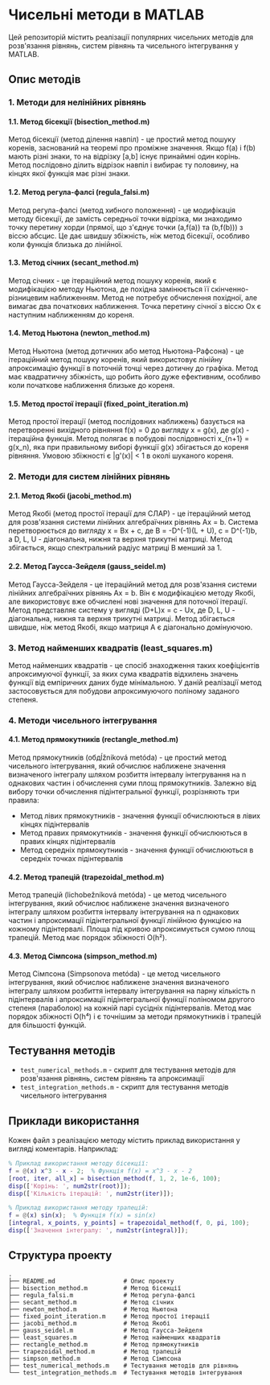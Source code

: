 # Чисельні методи в MATLAB

Цей репозиторій містить реалізації популярних чисельних методів для розв'язання рівнянь, систем рівнянь та чисельного інтегрування у MATLAB.

## Опис методів

### 1. Методи для нелінійних рівнянь

#### 1.1. Метод бісекції (bisection_method.m)
Метод бісекції (метод ділення навпіл) - це простий метод пошуку коренів, заснований на теоремі про проміжне значення. Якщо f(a) і f(b) мають різні знаки, то на відрізку [a,b] існує принаймні один корінь. Метод послідовно ділить відрізок навпіл і вибирає ту половину, на кінцях якої функція має різні знаки.

#### 1.2. Метод регула-фалсі (regula_falsi.m)
Метод регула-фалсі (метод хибного положення) - це модифікація методу бісекції, де замість середньої точки відрізка, ми знаходимо точку перетину хорди (прямої, що з'єднує точки (a,f(a)) та (b,f(b))) з віссю абсцис. Це дає швидшу збіжність, ніж метод бісекції, особливо коли функція близька до лінійної.

#### 1.3. Метод січних (secant_method.m)
Метод січних - це ітераційний метод пошуку коренів, який є модифікацією методу Ньютона, де похідна замінюється її скінченно-різницевим наближенням. Метод не потребує обчислення похідної, але вимагає два початкових наближення. Точка перетину січної з віссю Ox є наступним наближенням до кореня.

#### 1.4. Метод Ньютона (newton_method.m)
Метод Ньютона (метод дотичних або метод Ньютона-Рафсона) - це ітераційний метод пошуку коренів, який використовує лінійну апроксимацію функції в поточній точці через дотичну до графіка. Метод має квадратичну збіжність, що робить його дуже ефективним, особливо коли початкове наближення близьке до кореня.

#### 1.5. Метод простої ітерації (fixed_point_iteration.m)
Метод простої ітерації (метод послідовних наближень) базується на перетворенні вихідного рівняння f(x) = 0 до вигляду x = g(x), де g(x) - ітераційна функція. Метод полягає в побудові послідовності x_{n+1} = g(x_n), яка при правильному виборі функції g(x) збігається до кореня рівняння. Умовою збіжності є |g'(x)| < 1 в околі шуканого кореня.

### 2. Методи для систем лінійних рівнянь

#### 2.1. Метод Якобі (jacobi_method.m)
Метод Якобі (метод простої ітерації для СЛАР) - це ітераційний метод для розв'язання системи лінійних алгебраїчних рівнянь Ax = b. Система перетворюється до вигляду x = Bx + c, де B = -D^(-1)(L + U), c = D^(-1)b, а D, L, U - діагональна, нижня та верхня трикутні матриці. Метод збігається, якщо спектральний радіус матриці B менший за 1.

#### 2.2. Метод Гаусса-Зейделя (gauss_seidel.m)
Метод Гаусса-Зейделя - це ітераційний метод для розв'язання системи лінійних алгебраїчних рівнянь Ax = b. Він є модифікацією методу Якобі, але використовує вже обчислені нові значення для поточної ітерації. Метод представляє систему у вигляді (D+L)x = c - Ux, де D, L, U - діагональна, нижня та верхня трикутні матриці. Метод збігається швидше, ніж метод Якобі, якщо матриця A є діагонально домінуючою.

### 3. Метод найменших квадратів (least_squares.m)
Метод найменших квадратів - це спосіб знаходження таких коефіцієнтів апроксимуючої функції, за яких сума квадратів відхилень значень функції від емпіричних даних буде мінімальною. У даній реалізації метод застосовується для побудови апроксимуючого поліному заданого степеня.

### 4. Методи чисельного інтегрування

#### 4.1. Метод прямокутників (rectangle_method.m)
Метод прямокутників (обдĺžniková metóda) - це простий метод чисельного інтегрування, який обчислює наближене значення визначеного інтегралу шляхом розбиття інтервалу інтегрування на n однакових частин і обчислення суми площ прямокутників. Залежно від вибору точки обчислення підінтегральної функції, розрізняють три правила:
- Метод лівих прямокутників - значення функції обчислюються в лівих кінцях підінтервалів
- Метод правих прямокутників - значення функції обчислюються в правих кінцях підінтервалів
- Метод середніх прямокутників - значення функції обчислюються в середніх точках підінтервалів

#### 4.2. Метод трапецій (trapezoidal_method.m)
Метод трапецій (lichobežníková metóda) - це метод чисельного інтегрування, який обчислює наближене значення визначеного інтегралу шляхом розбиття інтервалу інтегрування на n однакових частин і апроксимації підінтегральної функції лінійною функцією на кожному підінтервалі. Площа під кривою апроксимується сумою площ трапецій. Метод має порядок збіжності O(h²).

#### 4.3. Метод Сімпсона (simpson_method.m)
Метод Сімпсона (Simpsonova metóda) - це метод чисельного інтегрування, який обчислює наближене значення визначеного інтегралу шляхом розбиття інтервалу інтегрування на парну кількість n підінтервалів і апроксимації підінтегральної функції поліномом другого степеня (параболою) на кожній парі сусідніх підінтервалів. Метод має порядок збіжності O(h⁴) і є точнішим за методи прямокутників і трапецій для більшості функцій.

## Тестування методів

- `test_numerical_methods.m` - скрипт для тестування методів для розв'язання рівнянь, систем рівнянь та апроксимації
- `test_integration_methods.m` - скрипт для тестування методів чисельного інтегрування

## Приклади використання

Кожен файл з реалізацією методу містить приклад використання у вигляді коментарів. Наприклад:

```matlab
% Приклад використання методу бісекції:
f = @(x) x^3 - x - 2;  % Функція f(x) = x^3 - x - 2
[root, iter, all_x] = bisection_method(f, 1, 2, 1e-6, 100);
disp(['Корінь: ', num2str(root)]);
disp(['Кількість ітерацій: ', num2str(iter)]);
```

```matlab
% Приклад використання методу трапецій:
f = @(x) sin(x);  % Функція f(x) = sin(x)
[integral, x_points, y_points] = trapezoidal_method(f, 0, pi, 100);
disp(['Значення інтегралу: ', num2str(integral)]);
```

## Структура проекту

```
.
├── README.md                   # Опис проекту
├── bisection_method.m          # Метод бісекції
├── regula_falsi.m              # Метод регула-фалсі
├── secant_method.m             # Метод січних
├── newton_method.m             # Метод Ньютона
├── fixed_point_iteration.m     # Метод простої ітерації
├── jacobi_method.m             # Метод Якобі
├── gauss_seidel.m              # Метод Гаусса-Зейделя
├── least_squares.m             # Метод найменших квадратів
├── rectangle_method.m          # Метод прямокутників
├── trapezoidal_method.m        # Метод трапецій
├── simpson_method.m            # Метод Сімпсона
├── test_numerical_methods.m    # Тестування методів для рівнянь
└── test_integration_methods.m  # Тестування методів інтегрування
``` 